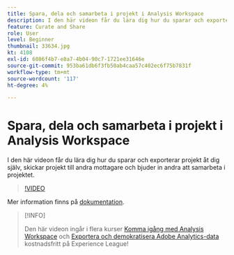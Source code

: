```yaml
---
title: Spara, dela och samarbeta i projekt i Analysis Workspace
description: I den här videon får du lära dig hur du sparar och exporterar projekt åt dig själv, skickar projekt till andra mottagare och bjuder in andra att samarbeta i projektet.
feature: Curate and Share
role: User
level: Beginner
thumbnail: 33634.jpg
kt: 4108
exl-id: 6086f4b7-e8a7-4b04-90c7-1721ee31646e
source-git-commit: 953ba61db6f3fb50ab4caa57c402ec6f75b7831f
workflow-type: tm+mt
source-wordcount: '117'
ht-degree: 4%

---
```


# Spara, dela och samarbeta i projekt i Analysis Workspace

I den här videon får du lära dig hur du sparar och exporterar projekt åt dig själv, skickar projekt till andra mottagare och bjuder in andra att samarbeta i projektet.

>[!VIDEO](https://video.tv.adobe.com/v/30993/?quality=12)

Mer information finns på [dokumentation](https://experienceleague.adobe.com/docs/analytics/analyze/analysis-workspace/curate-share/send-schedule-files.html).

>[!INFO]
>
> Den här videon ingår i flera kurser [Komma igång med Analysis Workspace](https://experienceleague.adobe.com/?recommended=Analytics-U-1-2020.1.workspace) och [Exportera och demokratisera Adobe Analytics-data](https://experienceleague.adobe.com/?recommended=Analytics-A-1-2022.1.democratizing) kostnadsfritt på Experience League!

